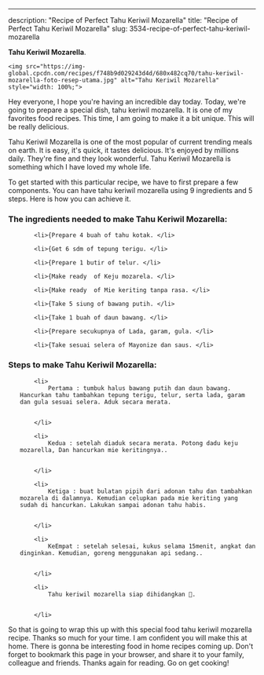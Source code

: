 ---
description: "Recipe of Perfect Tahu Keriwil Mozarella"
title: "Recipe of Perfect Tahu Keriwil Mozarella"
slug: 3534-recipe-of-perfect-tahu-keriwil-mozarella

<p>
	<strong>Tahu Keriwil Mozarella</strong>. 
	
</p>
<p>
	
	<img src="https://img-global.cpcdn.com/recipes/f748b9d029243d4d/680x482cq70/tahu-keriwil-mozarella-foto-resep-utama.jpg" alt="Tahu Keriwil Mozarella" style="width: 100%;">
	
	
</p>
<p>
	Hey everyone, I hope you're having an incredible day today. Today, we're going to prepare a special dish, tahu keriwil mozarella. It is one of my favorites food recipes. This time, I am going to make it a bit unique. This will be really delicious.
</p>
	
<p>
	
</p>
<p>
	Tahu Keriwil Mozarella is one of the most popular of current trending meals on earth. It is easy, it's quick, it tastes delicious. It's enjoyed by millions daily. They're fine and they look wonderful. Tahu Keriwil Mozarella is something which I have loved my whole life.
</p>

<p>
To get started with this particular recipe, we have to first prepare a few components. You can have tahu keriwil mozarella using 9 ingredients and 5 steps. Here is how you can achieve it.
</p>

<h3>The ingredients needed to make Tahu Keriwil Mozarella:</h3>

<ol>
	
		<li>{Prepare 4 buah of tahu kotak. </li>
	
		<li>{Get 6 sdm of tepung terigu. </li>
	
		<li>{Prepare 1 butir of telur. </li>
	
		<li>{Make ready  of Keju mozarela. </li>
	
		<li>{Make ready  of Mie keriting tanpa rasa. </li>
	
		<li>{Take 5 siung of bawang putih. </li>
	
		<li>{Take 1 buah of daun bawang. </li>
	
		<li>{Prepare secukupnya of Lada, garam, gula. </li>
	
		<li>{Take sesuai selera of Mayonize dan saus. </li>
	
</ol>
<p>
	
</p>

<h3>Steps to make Tahu Keriwil Mozarella:</h3>

<ol>
	
		<li>
			Pertama : tumbuk halus bawang putih dan daun bawang. Hancurkan tahu tambahkan tepung terigu, telur, serta lada, garam dan gula sesuai selera. Aduk secara merata.
			
			
		</li>
	
		<li>
			Kedua : setelah diaduk secara merata. Potong dadu keju mozarella, Dan hancurkan mie keritingnya..
			
			
		</li>
	
		<li>
			Ketiga : buat bulatan pipih dari adonan tahu dan tambahkan mozarela di dalamnya. Kemudian celupkan pada mie keriting yang sudah di hancurkan. Lakukan sampai adonan tahu habis.
			
			
		</li>
	
		<li>
			KeEmpat : setelah selesai, kukus selama 15menit, angkat dan dinginkan. Kemudian, goreng menggunakan api sedang..
			
			
		</li>
	
		<li>
			Tahu keriwil mozarella siap dihidangkan 🥰.
			
			
		</li>
	
</ol>

<p>
	
</p>

<p>
	So that is going to wrap this up with this special food tahu keriwil mozarella recipe. Thanks so much for your time. I am confident you will make this at home. There is gonna be interesting food in home recipes coming up. Don't forget to bookmark this page in your browser, and share it to your family, colleague and friends. Thanks again for reading. Go on get cooking!
</p>
